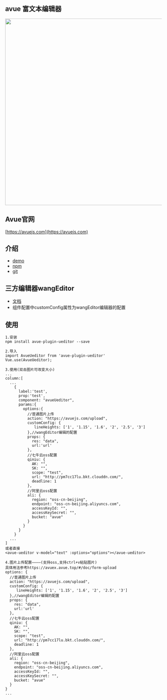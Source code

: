 ## avue 富文本编辑器
<p align="center">
  <img width="600" src="https://gitee.com/smallweigit/avue-plugin-ueditor/raw/master/packages/demo/demo.png">
</p>

## Avue官网
[https://avuejs.com](https://avuejs.com)

## 介绍
- [demo](https://avuejs.com/doc/plugins/ueditor-plugins)
- [npm](https://www.npmjs.com/package/avue-plugin-ueditor)
- [git](https://gitee.com/smallweigit/avue-plugin-ueditor)

## 三方编辑器wangEditor

- [文档](https://doc.wangeditor.com/)
- 组件配置中customConfig属性为wangEditor编辑器的配置

## 使用
```
1.安装
npm install avue-plugin-ueditor --save

2.导入
import AvueUeditor from 'avue-plugin-ueditor'
Vue.use(AvueUeditor);

3.使用(双击图片可改变大小)
...
column:[
  ...
    {
      label:'test',
      prop:'test',
      component: "avueUeditor",
      params:{
        options:{
          //普通图片上传
          action: "https://avuejs.com/upload",
          customConfig: {
             lineHeights: ['1', '1.15', '1.6', '2', '2.5', '3']
          },//wangEditor编辑的配置
          props: {
            res: "data",
            url:'url'
          },
          //七牛云oss配置
          qiniu: {
            AK: "",
            SK: "",
            scope: "test",
            url: "http://pm7cc17lu.bkt.clouddn.com/",
            deadline: 1
          },
          //阿里云oss配置
          ali: {
            region: "oss-cn-beijing",
            endpoint: "oss-cn-beijing.aliyuncs.com",
            accessKeyId: "",
            accessKeySecret: "",
            bucket: "avue"
          }
        }
      }
    }
  ...
]
或者直接
<avue-ueditor v-model="text" :options="options"></avue-ueditor>

4.图片上传配置————(支持oss,支持ctrl+v粘贴图片)
具体用法参考https://avuex.avue.top/#/doc/form-upload
options: {
  //普通图片上传
  action: "https://avuejs.com/upload",
  customConfig: {
     lineHeights: ['1', '1.15', '1.6', '2', '2.5', '3']
  },//wangEditor编辑的配置
  props: {
    res: "data",
    url:'url'
  },
  //七牛云oss配置
  qiniu: {
    AK: "",
    SK: "",
    scope: "test",
    url: "http://pm7cc17lu.bkt.clouddn.com/",
    deadline: 1
  },
  //阿里云oss配置
  ali: {
    region: "oss-cn-beijing",
    endpoint: "oss-cn-beijing.aliyuncs.com",
    accessKeyId: "",
    accessKeySecret: "",
    bucket: "avue"
  }
}
...
```

